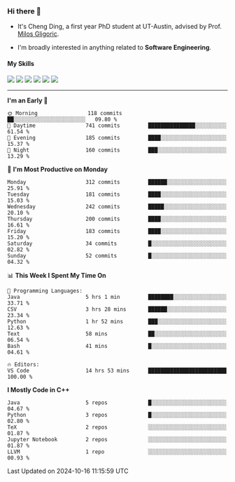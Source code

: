 ### Hi there 👋

* It's Cheng Ding, a first year PhD student at UT-Austin, advised by Prof. [Milos Gligoric](https://users.ece.utexas.edu/~gligoric/).

* I'm broadly interested in anything related to **Software Engineering**.

#### My Skills

![](https://img.shields.io/badge/C++-65318e?logo=cplusplus&logoColor=fff)
![](https://img.shields.io/badge/Python-3e74a2?logo=python&logoColor=fff)
![](https://img.shields.io/badge/C-5654a2?logo=c&logoColor=fff)
![](https://img.shields.io/badge/Go-00aaff?logo=go&logoColor=fff)
![](https://img.shields.io/badge/Docker-0088ff?logo=docker&logoColor=fff)
![](https://img.shields.io/badge/Apache-D22128?logo=apache&logoColor=fff)

---
<!--START_SECTION:waka-->
**I'm an Early 🐤** 

```text
🌞 Morning                118 commits         ██░░░░░░░░░░░░░░░░░░░░░░░   09.80 % 
🌆 Daytime                741 commits         ███████████████░░░░░░░░░░   61.54 % 
🌃 Evening                185 commits         ████░░░░░░░░░░░░░░░░░░░░░   15.37 % 
🌙 Night                  160 commits         ███░░░░░░░░░░░░░░░░░░░░░░   13.29 % 
```
📅 **I'm Most Productive on Monday** 

```text
Monday                   312 commits         ██████░░░░░░░░░░░░░░░░░░░   25.91 % 
Tuesday                  181 commits         ████░░░░░░░░░░░░░░░░░░░░░   15.03 % 
Wednesday                242 commits         █████░░░░░░░░░░░░░░░░░░░░   20.10 % 
Thursday                 200 commits         ████░░░░░░░░░░░░░░░░░░░░░   16.61 % 
Friday                   183 commits         ████░░░░░░░░░░░░░░░░░░░░░   15.20 % 
Saturday                 34 commits          █░░░░░░░░░░░░░░░░░░░░░░░░   02.82 % 
Sunday                   52 commits          █░░░░░░░░░░░░░░░░░░░░░░░░   04.32 % 
```


📊 **This Week I Spent My Time On** 

```text
💬 Programming Languages: 
Java                     5 hrs 1 min         ████████░░░░░░░░░░░░░░░░░   33.71 % 
CSV                      3 hrs 28 mins       ██████░░░░░░░░░░░░░░░░░░░   23.34 % 
Python                   1 hr 52 mins        ███░░░░░░░░░░░░░░░░░░░░░░   12.63 % 
Text                     58 mins             ██░░░░░░░░░░░░░░░░░░░░░░░   06.54 % 
Bash                     41 mins             █░░░░░░░░░░░░░░░░░░░░░░░░   04.61 % 

🔥 Editors: 
VS Code                  14 hrs 53 mins      █████████████████████████   100.00 % 
```

**I Mostly Code in C++** 

```text
Java                     5 repos             █░░░░░░░░░░░░░░░░░░░░░░░░   04.67 % 
Python                   3 repos             █░░░░░░░░░░░░░░░░░░░░░░░░   02.80 % 
TeX                      2 repos             ░░░░░░░░░░░░░░░░░░░░░░░░░   01.87 % 
Jupyter Notebook         2 repos             ░░░░░░░░░░░░░░░░░░░░░░░░░   01.87 % 
LLVM                     1 repo              ░░░░░░░░░░░░░░░░░░░░░░░░░   00.93 % 
```




 Last Updated on 2024-10-16 11:15:59 UTC
<!--END_SECTION:waka-->
